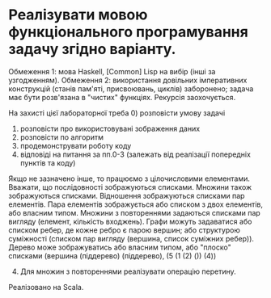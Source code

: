 # Реалізувати мовою функціонального програмування задачу згідно варіанту.

Обмеження 1: мова Haskell, [Common] Lisp на вибір (інші за узгодженням).
Обмеження 2: використання довільних імперативних конструкцій (станів пам'яті, присвоювань, циклів) заборонено; задача має бути розв'язана в "чистих" функціях.
Рекурсія заохочується.

На захисті цієї лабораторної треба
0) розповісти умову задачі
1) розповісти про використовувані зображення даних
2) розповісти по алгоритм
3) продемонструвати роботу коду
4) відповіді на питання за пп.0-3 (залежать від реалізації попередніх пунктів та коду)

Якщо не зазначено інше, то працюємо з цілочисловими елементами.
Вважати, що послідовності зображуються списками.
Множини також зображуються списками.
Відношення зображуються списками пар елементів. 
Пара елементів зображується або списком з двох елементів, або власним типом.
Множини з повтореннями задаються списками пар вигляду (елемент, кількість входжень).
Графи можуть задаватися або списком ребер, де кожне ребро є парою вершин; або структурою суміжності (списком пар вигляду (вершина, список суміжних ребер)).
Дерево може зображуватись або власним типом, або "плоско" списками   (вершина (піддерево) (піддерево), (5 (1 (2) ()) (4))

4. Для множин з повтореннями реалізувати операцію перетину.

Реалізовано на Scala.
